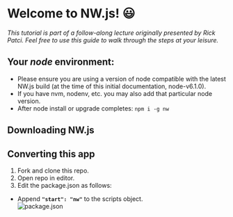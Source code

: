 # Welcome to NW.js! :smiley:

_This tutorial is part of a follow-along lecture originally presented by Rick Patci. Feel free to use this guide to walk through the steps at your leisure._

## Your _node_ environment:
- Please ensure you are using a version of node compatible with the latest NW.js build (at the time of this initial documentation, node-v6.1.0).  
- If you have nvm, nodenv, etc. you may also add that particular node version.
- After node install or upgrade completes: `npm i -g nw`

## Downloading NW.js

## Converting this app
1. Fork and clone this repo.
2. Open repo in editor.
3. Edit the package.json as follows: 
  - Append **`"start": "nw"`** to the scripts object.  
  ![package.json](https://cloud.githubusercontent.com/assets/12869788/15266877/e828f8ac-1966-11e6-9e03-b99739d24b26.png)

